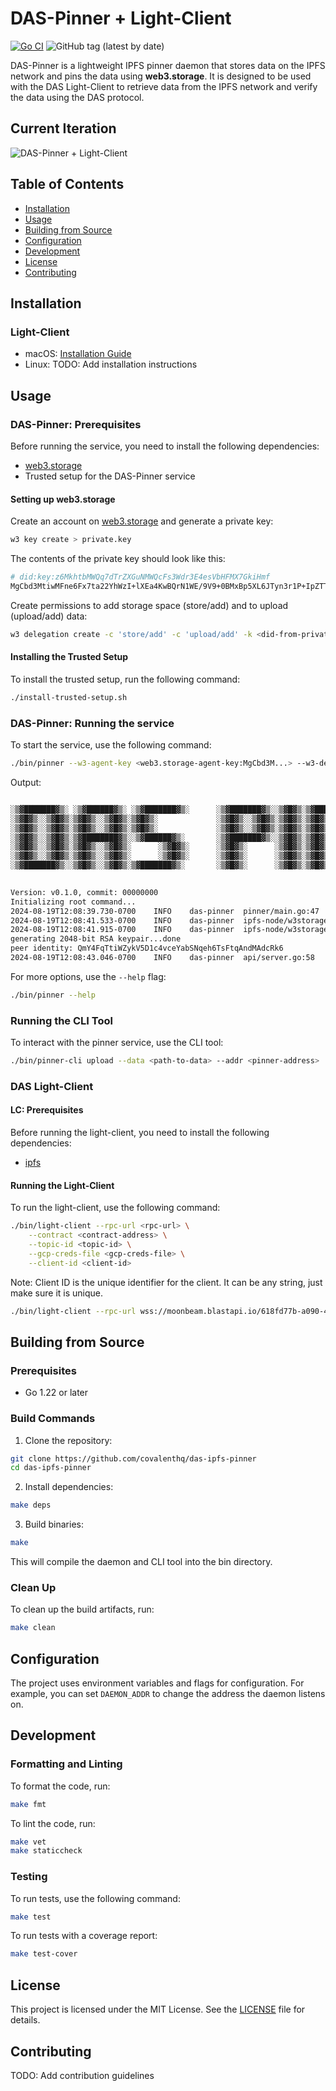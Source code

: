 # DAS-Pinner + Light-Client

[![Go CI](https://github.com/covalenthq/das-ipfs-pinner/actions/workflows/go.yml/badge.svg)](https://github.com/covalenthq/das-ipfs-pinner/actions)
![GitHub tag (latest by date)](https://img.shields.io/github/v/tag/covalenthq/das-ipfs-pinner?label=version&color=blue)

DAS-Pinner is a lightweight IPFS pinner daemon that stores data on the IPFS network and pins the data using **web3.storage**. It is designed to be used with the DAS Light-Client to retrieve data from the IPFS network and verify the data using the DAS protocol.

## Current Iteration

![DAS-Pinner + Light-Client](assets/iteration1.png)

## Table of Contents

- [Installation](#installation)
- [Usage](#usage)
- [Building from Source](#building-from-source)
- [Configuration](#configuration)
- [Development](#development)
- [License](#license)
- [Contributing](#contributing)

## Installation

### Light-Client

- macOS: [Installation Guide](INSTALL.md#)
- Linux: TODO: Add installation instructions

## Usage

### DAS-Pinner: Prerequisites

Before running the service, you need to install the following dependencies:

- [web3.storage](https://web3.storage/docs/go-w3up/#install-w3-cli)
- Trusted setup for the DAS-Pinner service

#### Setting up web3.storage

Create an account on [web3.storage](https://web3.storage/docs/how-to/create-account/#using-the-cli) and generate a private key:

```sh
w3 key create > private.key
```

The contents of the private key should look like this:

```sh
# did:key:z6MkhtbMWQq7dTrZXGuNMWQcFs3Wdr3E4esVbHFMX7GkiHmf
MgCbd3MtiwMFne6Fx7ta22YhWzI+lXEa4KwBQrN1WE/9V9+0BMxBp5XL6JTyn3r1P+IpZTTWBfp+800KqlpkAtCykk1Y=
```

Create permissions to add storage space (store/add) and to upload (upload/add) data:

```sh
w3 delegation create -c 'store/add' -c 'upload/add' -k <did-from-private.key> -o delegation.proof
```

#### Installing the Trusted Setup

To install the trusted setup, run the following command:

```sh
./install-trusted-setup.sh
```

### DAS-Pinner: Running the service

To start the service, use the following command:

```sh
./bin/pinner --w3-agent-key <web3.storage-agent-key:MgCbd3M...> --w3-delegation-proof-path delegation.proof
```

Output:

```sh

░▒▓███████▓▒░ ░▒▓██████▓▒░ ░▒▓███████▓▒░      ░▒▓███████▓▒░░▒▓█▓▒░▒▓███████▓▒░░▒▓███████▓▒░░▒▓████████▓▒░▒▓███████▓▒░  
░▒▓█▓▒░░▒▓█▓▒░▒▓█▓▒░░▒▓█▓▒░▒▓█▓▒░             ░▒▓█▓▒░░▒▓█▓▒░▒▓█▓▒░▒▓█▓▒░░▒▓█▓▒░▒▓█▓▒░░▒▓█▓▒░▒▓█▓▒░      ░▒▓█▓▒░░▒▓█▓▒░ 
░▒▓█▓▒░░▒▓█▓▒░▒▓█▓▒░░▒▓█▓▒░▒▓█▓▒░             ░▒▓█▓▒░░▒▓█▓▒░▒▓█▓▒░▒▓█▓▒░░▒▓█▓▒░▒▓█▓▒░░▒▓█▓▒░▒▓█▓▒░      ░▒▓█▓▒░░▒▓█▓▒░ 
░▒▓█▓▒░░▒▓█▓▒░▒▓████████▓▒░░▒▓██████▓▒░       ░▒▓███████▓▒░░▒▓█▓▒░▒▓█▓▒░░▒▓█▓▒░▒▓█▓▒░░▒▓█▓▒░▒▓██████▓▒░ ░▒▓███████▓▒░  
░▒▓█▓▒░░▒▓█▓▒░▒▓█▓▒░░▒▓█▓▒░      ░▒▓█▓▒░      ░▒▓█▓▒░      ░▒▓█▓▒░▒▓█▓▒░░▒▓█▓▒░▒▓█▓▒░░▒▓█▓▒░▒▓█▓▒░      ░▒▓█▓▒░░▒▓█▓▒░ 
░▒▓█▓▒░░▒▓█▓▒░▒▓█▓▒░░▒▓█▓▒░      ░▒▓█▓▒░      ░▒▓█▓▒░      ░▒▓█▓▒░▒▓█▓▒░░▒▓█▓▒░▒▓█▓▒░░▒▓█▓▒░▒▓█▓▒░      ░▒▓█▓▒░░▒▓█▓▒░ 
░▒▓███████▓▒░░▒▓█▓▒░░▒▓█▓▒░▒▓███████▓▒░       ░▒▓█▓▒░      ░▒▓█▓▒░▒▓█▓▒░░▒▓█▓▒░▒▓█▓▒░░▒▓█▓▒░▒▓████████▓▒░▒▓█▓▒░░▒▓█▓▒░ 
                                                                                                                       

Version: v0.1.0, commit: 00000000
Initializing root command...
2024-08-19T12:08:39.730-0700	INFO	das-pinner	pinner/main.go:47	Initializing trusted setup...
2024-08-19T12:08:41.533-0700	INFO	das-pinner	ipfs-node/w3storage.go:68	Initialized W3Storage with agent DID: did:key:z6MkfvChtMB5d5WJRGinGBWV1uuVdD6VmefLKPRU8Yog79YS
2024-08-19T12:08:41.915-0700	INFO	das-pinner	ipfs-node/w3storage.go:75	Added space with DID: did:key:z6MkiAxv94CHcwEmFxCRzrkCGq4MJDc1VC8PCCrkgA8wyAHz
generating 2048-bit RSA keypair...done
peer identity: QmY4FqTtiWZykV5D1c4vceYabSNqeh6TsFtqAndMAdcRk6
2024-08-19T12:08:43.046-0700	INFO	das-pinner	api/server.go:58	Starting server on 127.0.0.1:3001...
```

For more options, use the `--help` flag:

```sh
./bin/pinner --help
```

### Running the CLI Tool

To interact with the pinner service, use the CLI tool:

```sh
./bin/pinner-cli upload --data <path-to-data> --addr <pinner-address>
```

### DAS Light-Client

#### LC: Prerequisites

Before running the light-client, you need to install the following dependencies:

- [ipfs](https://docs.ipfs.io/install/command-line/)

#### Running the Light-Client

To run the light-client, use the following command:

```sh
./bin/light-client --rpc-url <rpc-url> \
    --contract <contract-address> \
    --topic-id <topic-id> \
    --gcp-creds-file <gcp-creds-file> \
    --client-id <client-id> 
```

Note: Client ID is the unique identifier for the client. It can be any string, just make sure it is unique.

```sh
./bin/light-client --rpc-url wss://moonbeam.blastapi.io/618fd77b-a090-457b-b08a-373398006a5e --contract 0x4932bDc983e5146224b9C2e68cfFBFEb004A2824 --topic-id DAS-TO-BQ --gcp-creds-file gcp-creds.json --client-id ${CLIENT_ID}
```

## Building from Source

### Prerequisites

- Go 1.22 or later

### Build Commands

1. Clone the repository:

```sh
git clone https://github.com/covalenthq/das-ipfs-pinner
cd das-ipfs-pinner
```

2. Install dependencies:

```sh
make deps
```

3. Build binaries:

```sh
make
```

This will compile the daemon and CLI tool into the bin directory.

### Clean Up

To clean up the build artifacts, run:

```sh
make clean
```

## Configuration

The project uses environment variables and flags for configuration. For example, you can set `DAEMON_ADDR` to change the address the daemon listens on.

## Development

### Formatting and Linting

To format the code, run:

```sh
make fmt
```

To lint the code, run:

```sh
make vet
make staticcheck
```

### Testing

To run tests, use the following command:

```sh
make test
```

To run tests with a coverage report:

```sh
make test-cover
```

## License

This project is licensed under the MIT License. See the [LICENSE](LICENSE) file for details.


## Contributing

TODO: Add contribution guidelines
